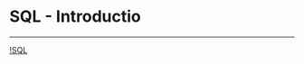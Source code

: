 # SQL - Introductio
---
[!SQL](https://s3.amazonaws.com/intranet-projects-files/holbertonschool-higher-level_programming+/272/rtcwz.jpg)
